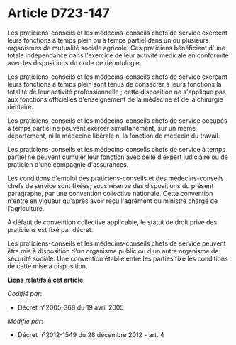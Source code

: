 # Article D723-147

Les praticiens-conseils et les médecins-conseils chefs de service exercent leurs fonctions à temps plein ou à temps partiel
dans un ou plusieurs organismes de mutualité sociale agricole. Ces praticiens bénéficient d'une totale indépendance dans
l'exercice de leur activité médicale en conformité avec les dispositions du code de déontologie.

Les praticiens-conseils et les médecins-conseils chefs de service exerçant leurs fonctions à temps plein sont tenus de
consacrer à leurs fonctions la totalité de leur activité professionnelle ; cette disposition ne s'applique pas aux fonctions
officielles d'enseignement de la médecine et de la chirurgie dentaire.

Les praticiens-conseils et les médecins-conseils chefs de service occupés à temps partiel ne peuvent exercer simultanément,
sur un même département, ni la médecine libérale ni la fonction de médecin du travail. 

Les praticiens-conseils et les médecins-conseils chefs de service à temps partiel ne peuvent cumuler leur fonction avec celle
d'expert judiciaire ou de praticien d'une compagnie d'assurances.

Les conditions d'emploi des praticiens-conseils et des médecins-conseils chefs de service sont fixées, sous réserve des
dispositions du présent paragraphe, par une convention collective nationale. Cette convention n'entre en vigueur qu'après
avoir reçu l'agrément du ministre chargé de l'agriculture.

A défaut de convention collective applicable, le statut de droit privé des praticiens est fixé par décret.

Les praticiens-conseils et les médecins-conseils chefs de service peuvent être mis à disposition d'un organisme public ou
d'un autre organisme de sécurité sociale. Une convention établie entre les parties fixe les conditions de cette mise à
disposition.

**Liens relatifs à cet article**

_Codifié par_:

  - Décret n°2005-368 du 19 avril 2005

_Modifié par_:

  - Décret n°2012-1549 du 28 décembre 2012 - art. 4
